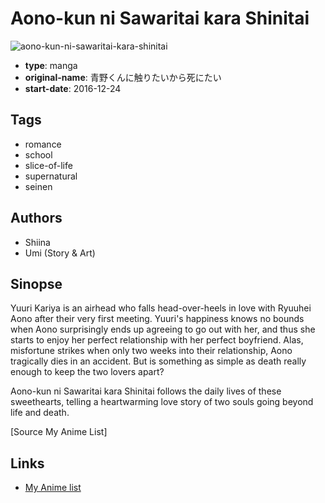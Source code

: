 # Aono-kun ni Sawaritai kara Shinitai

![aono-kun-ni-sawaritai-kara-shinitai](https://cdn.myanimelist.net/images/manga/1/197568.jpg)

-   **type**: manga
-   **original-name**: 青野くんに触りたいから死にたい
-   **start-date**: 2016-12-24

## Tags

-   romance
-   school
-   slice-of-life
-   supernatural
-   seinen

## Authors

-   Shiina
-   Umi (Story & Art)

## Sinopse

Yuuri Kariya is an airhead who falls head-over-heels in love with Ryuuhei Aono after their very first meeting. Yuuri's happiness knows no bounds when Aono surprisingly ends up agreeing to go out with her, and thus she starts to enjoy her perfect relationship with her perfect boyfriend. Alas, misfortune strikes when only two weeks into their relationship, Aono tragically dies in an accident. But is something as simple as death really enough to keep the two lovers apart?

Aono-kun ni Sawaritai kara Shinitai follows the daily lives of these sweethearts, telling a heartwarming love story of two souls going beyond life and death.

[Source My Anime List]

## Links

-   [My Anime list](https://myanimelist.net/manga/105708/Aono-kun_ni_Sawaritai_kara_Shinitai)
